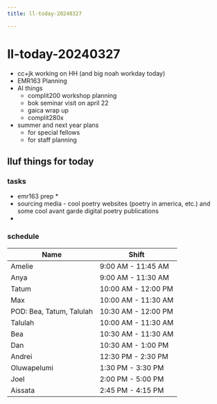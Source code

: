 ```yaml
---
title: ll-today-20240327

---
```


# ll-today-20240327
* cc+jk working on HH (and big noah workday today)
* EMR163 Planning
* AI things
    * complit200 workshop planning
    * bok seminar visit on april 22
    * gaica wrap up
    * complit280x
* summer and next year plans
    * for special fellows
    * for staff planning

## lluf things for today
### tasks
* emr163 prep
    * 
* sourcing media - cool poetry websites (poetry in america, etc.) and some cool avant garde digital poetry publications 
* 

### schedule
| Name            | Shift            |
|-----------------|------------------|
| Amelie          | 9:00 AM - 11:45 AM |
| Anya            | 9:00 AM - 11:30 AM |
| Tatum           | 10:00 AM - 12:00 PM |
| Max             | 10:00 AM - 11:30 AM |
| POD: Bea, Tatum, Talulah | 10:30 AM - 12:00 PM |
| Talulah         | 10:00 AM - 11:30 AM |
| Bea             | 10:30 AM - 11:30 AM |
| Dan             | 10:30 AM - 1:00 PM |
| Andrei          | 12:30 PM - 2:30 PM |
| Oluwapelumi     | 1:30 PM - 3:30 PM |
| Joel            | 2:00 PM - 5:00 PM |
| Aissata         | 2:45 PM - 4:15 PM |